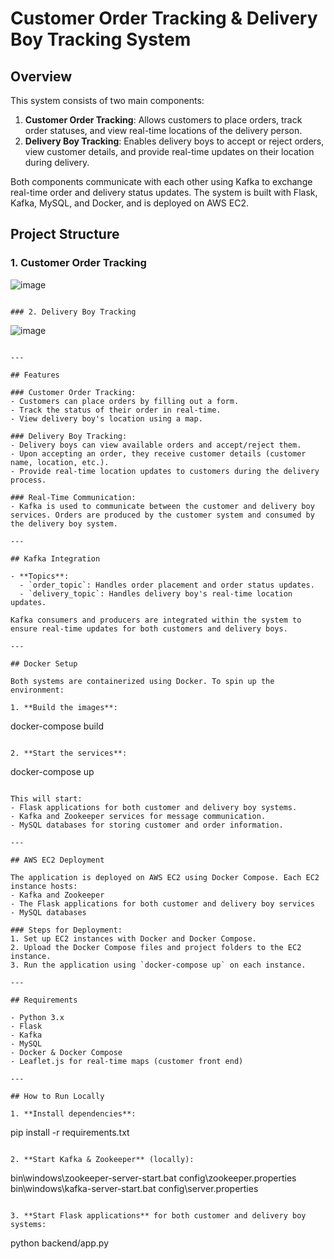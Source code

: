 # Customer Order Tracking & Delivery Boy Tracking System

## Overview

This system consists of two main components: 
1. **Customer Order Tracking**: Allows customers to place orders, track order statuses, and view real-time locations of the delivery person.
2. **Delivery Boy Tracking**: Enables delivery boys to accept or reject orders, view customer details, and provide real-time updates on their location during delivery.

Both components communicate with each other using Kafka to exchange real-time order and delivery status updates. The system is built with Flask, Kafka, MySQL, and Docker, and is deployed on AWS EC2.

## Project Structure

### 1. Customer Order Tracking
![image](https://github.com/user-attachments/assets/a2dc1b01-6b35-43d1-ad67-c8eece314ac4)


```

### 2. Delivery Boy Tracking

```
![image](https://github.com/user-attachments/assets/24cd44f2-cf19-486f-96dc-75e3dcafdb02)

```

---

## Features

### Customer Order Tracking:
- Customers can place orders by filling out a form.
- Track the status of their order in real-time.
- View delivery boy's location using a map.
  
### Delivery Boy Tracking:
- Delivery boys can view available orders and accept/reject them.
- Upon accepting an order, they receive customer details (customer name, location, etc.).
- Provide real-time location updates to customers during the delivery process.

### Real-Time Communication:
- Kafka is used to communicate between the customer and delivery boy services. Orders are produced by the customer system and consumed by the delivery boy system.
  
---

## Kafka Integration

- **Topics**: 
  - `order_topic`: Handles order placement and order status updates.
  - `delivery_topic`: Handles delivery boy's real-time location updates.

Kafka consumers and producers are integrated within the system to ensure real-time updates for both customers and delivery boys.

---

## Docker Setup

Both systems are containerized using Docker. To spin up the environment:

1. **Build the images**:
   ```
   docker-compose build
   ```

2. **Start the services**:
   ```
   docker-compose up
   ```

This will start:
- Flask applications for both customer and delivery boy systems.
- Kafka and Zookeeper services for message communication.
- MySQL databases for storing customer and order information.

---

## AWS EC2 Deployment

The application is deployed on AWS EC2 using Docker Compose. Each EC2 instance hosts:
- Kafka and Zookeeper
- The Flask applications for both customer and delivery boy services
- MySQL databases

### Steps for Deployment:
1. Set up EC2 instances with Docker and Docker Compose.
2. Upload the Docker Compose files and project folders to the EC2 instance.
3. Run the application using `docker-compose up` on each instance.

---

## Requirements

- Python 3.x
- Flask
- Kafka
- MySQL
- Docker & Docker Compose
- Leaflet.js for real-time maps (customer front end)

---

## How to Run Locally

1. **Install dependencies**:
   ```
   pip install -r requirements.txt
   ```

2. **Start Kafka & Zookeeper** (locally):
   ```
   bin\windows\zookeeper-server-start.bat config\zookeeper.properties
   bin\windows\kafka-server-start.bat config\server.properties
   ```

3. **Start Flask applications** for both customer and delivery boy systems:
   ```
   python backend/app.py
   ```
